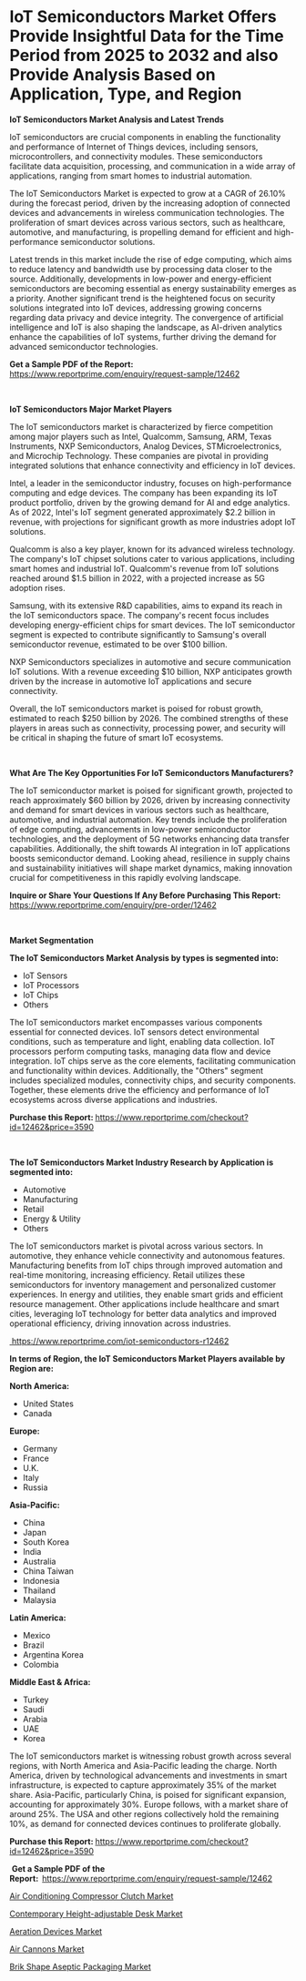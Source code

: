 <p><h1>IoT Semiconductors Market Offers Provide Insightful Data for the Time Period from 2025 to 2032 and also Provide Analysis Based on Application, Type, and Region</h1></p><p><strong>IoT Semiconductors Market Analysis and Latest Trends</strong></p>
<p><p>IoT semiconductors are crucial components in enabling the functionality and performance of Internet of Things devices, including sensors, microcontrollers, and connectivity modules. These semiconductors facilitate data acquisition, processing, and communication in a wide array of applications, ranging from smart homes to industrial automation.</p><p>The IoT Semiconductors Market is expected to grow at a CAGR of 26.10% during the forecast period, driven by the increasing adoption of connected devices and advancements in wireless communication technologies. The proliferation of smart devices across various sectors, such as healthcare, automotive, and manufacturing, is propelling demand for efficient and high-performance semiconductor solutions.</p><p>Latest trends in this market include the rise of edge computing, which aims to reduce latency and bandwidth use by processing data closer to the source. Additionally, developments in low-power and energy-efficient semiconductors are becoming essential as energy sustainability emerges as a priority. Another significant trend is the heightened focus on security solutions integrated into IoT devices, addressing growing concerns regarding data privacy and device integrity. The convergence of artificial intelligence and IoT is also shaping the landscape, as AI-driven analytics enhance the capabilities of IoT systems, further driving the demand for advanced semiconductor technologies.</p></p>
<p><strong>Get a Sample PDF of the Report:&nbsp;</strong> <a href="https://www.reportprime.com/enquiry/request-sample/12462?utm_campaign=2034&utm_medium=2&utm_source=Github&utm_content=ia&utm_term=18032025&utm_id=iot-semiconductors">https://www.reportprime.com/enquiry/request-sample/12462</a></p>
<p>&nbsp;</p>
<p><strong>IoT Semiconductors Major Market Players</strong></p>
<p><p>The IoT semiconductors market is characterized by fierce competition among major players such as Intel, Qualcomm, Samsung, ARM, Texas Instruments, NXP Semiconductors, Analog Devices, STMicroelectronics, and Microchip Technology. These companies are pivotal in providing integrated solutions that enhance connectivity and efficiency in IoT devices.</p><p>Intel, a leader in the semiconductor industry, focuses on high-performance computing and edge devices. The company has been expanding its IoT product portfolio, driven by the growing demand for AI and edge analytics. As of 2022, Intel's IoT segment generated approximately $2.2 billion in revenue, with projections for significant growth as more industries adopt IoT solutions.</p><p>Qualcomm is also a key player, known for its advanced wireless technology. The company's IoT chipset solutions cater to various applications, including smart homes and industrial IoT. Qualcomm's revenue from IoT solutions reached around $1.5 billion in 2022, with a projected increase as 5G adoption rises.</p><p>Samsung, with its extensive R&D capabilities, aims to expand its reach in the IoT semiconductors space. The company's recent focus includes developing energy-efficient chips for smart devices. The IoT semiconductor segment is expected to contribute significantly to Samsung's overall semiconductor revenue, estimated to be over $100 billion.</p><p>NXP Semiconductors specializes in automotive and secure communication IoT solutions. With a revenue exceeding $10 billion, NXP anticipates growth driven by the increase in automotive IoT applications and secure connectivity.</p><p>Overall, the IoT semiconductors market is poised for robust growth, estimated to reach $250 billion by 2026. The combined strengths of these players in areas such as connectivity, processing power, and security will be critical in shaping the future of smart IoT ecosystems.</p></p>
<p>&nbsp;</p>
<p><strong>What Are The Key Opportunities For IoT Semiconductors Manufacturers?</strong></p>
<p><p>The IoT semiconductor market is poised for significant growth, projected to reach approximately $60 billion by 2026, driven by increasing connectivity and demand for smart devices in various sectors such as healthcare, automotive, and industrial automation. Key trends include the proliferation of edge computing, advancements in low-power semiconductor technologies, and the deployment of 5G networks enhancing data transfer capabilities. Additionally, the shift towards AI integration in IoT applications boosts semiconductor demand. Looking ahead, resilience in supply chains and sustainability initiatives will shape market dynamics, making innovation crucial for competitiveness in this rapidly evolving landscape.</p></p>
<p><strong>Inquire or Share Your Questions If Any Before Purchasing This Report:</strong> <a href="https://www.reportprime.com/enquiry/pre-order/12462?utm_campaign=2034&utm_medium=2&utm_source=Github&utm_content=ia&utm_term=18032025&utm_id=iot-semiconductors">https://www.reportprime.com/enquiry/pre-order/12462</a></p>
<p>&nbsp;</p>
<p><strong>Market Segmentation</strong></p>
<p><strong>The IoT Semiconductors Market Analysis by types is segmented into:</strong></p>
<p><ul><li>IoT Sensors</li><li>IoT Processors</li><li>IoT Chips</li><li>Others</li></ul></p>
<p><p>The IoT semiconductors market encompasses various components essential for connected devices. IoT sensors detect environmental conditions, such as temperature and light, enabling data collection. IoT processors perform computing tasks, managing data flow and device integration. IoT chips serve as the core elements, facilitating communication and functionality within devices. Additionally, the "Others" segment includes specialized modules, connectivity chips, and security components. Together, these elements drive the efficiency and performance of IoT ecosystems across diverse applications and industries.</p></p>
<p><strong>Purchase this Report:&nbsp;</strong><a href="https://www.reportprime.com/checkout?id=12462&price=3590&utm_campaign=2034&utm_medium=2&utm_source=Github&utm_content=ia&utm_term=18032025&utm_id=iot-semiconductors">https://www.reportprime.com/checkout?id=12462&price=3590</a></p>
<p>&nbsp;</p>
<p><strong>The IoT Semiconductors Market Industry Research by Application is segmented into:</strong></p>
<p><ul><li>Automotive</li><li>Manufacturing</li><li>Retail</li><li>Energy & Utility</li><li>Others</li></ul></p>
<p><p>The IoT semiconductors market is pivotal across various sectors. In automotive, they enhance vehicle connectivity and autonomous features. Manufacturing benefits from IoT chips through improved automation and real-time monitoring, increasing efficiency. Retail utilizes these semiconductors for inventory management and personalized customer experiences. In energy and utilities, they enable smart grids and efficient resource management. Other applications include healthcare and smart cities, leveraging IoT technology for better data analytics and improved operational efficiency, driving innovation across industries.</p></p>
<p><a href="https://www.reportprime.com/iot-semiconductors-r12462?utm_campaign=2034&utm_medium=2&utm_source=Github&utm_content=ia&utm_term=18032025&utm_id=iot-semiconductors">&nbsp;https://www.reportprime.com/iot-semiconductors-r12462</a></p>
<p><strong>In terms of Region, the IoT Semiconductors Market Players available by Region are:</strong></p>
<p>
    <p> <strong> North America: </strong>
        <ul>
            <li>United States</li>
            <li>Canada</li>
        </ul>
        </p> 
    <p> <strong> Europe: </strong>
        <ul>
            <li>Germany</li>
            <li>France</li>
            <li>U.K.</li>
            <li>Italy</li>
            <li>Russia</li>
        </ul>
        </p> 
    <p> <strong> Asia-Pacific: </strong>
        <ul>
            <li>China</li>
            <li>Japan</li>
            <li>South Korea</li>
            <li>India</li>
            <li>Australia</li>
            <li>China Taiwan</li>
            <li>Indonesia</li>
            <li>Thailand</li>
            <li>Malaysia</li>
        </ul>
        </p> 
    <p> <strong> Latin America: </strong>
        <ul>
            <li>Mexico</li>
            <li>Brazil</li>
            <li>Argentina Korea</li>
            <li>Colombia</li>
        </ul>
        </p> 
    <p> <strong> Middle East & Africa: </strong>
        <ul>
            <li>Turkey</li>
            <li>Saudi</li>
            <li>Arabia</li>
            <li>UAE</li>
            <li>Korea</li>
        </ul>
    </p>
    </p>
<p><p>The IoT semiconductors market is witnessing robust growth across several regions, with North America and Asia-Pacific leading the charge. North America, driven by technological advancements and investments in smart infrastructure, is expected to capture approximately 35% of the market share. Asia-Pacific, particularly China, is poised for significant expansion, accounting for approximately 30%. Europe follows, with a market share of around 25%. The USA and other regions collectively hold the remaining 10%, as demand for connected devices continues to proliferate globally.</p></p>
<p><strong>Purchase this Report: </strong><a href="https://www.reportprime.com/checkout?id=12462&price=3590&utm_campaign=2034&utm_medium=2&utm_source=Github&utm_content=ia&utm_term=18032025&utm_id=iot-semiconductors">https://www.reportprime.com/checkout?id=12462&price=3590</a></p>
<p>&nbsp;<strong>Get a Sample PDF of the Report:&nbsp;&nbsp;</strong><a href="https://www.reportprime.com/enquiry/request-sample/12462?utm_campaign=2034&utm_medium=2&utm_source=Github&utm_content=ia&utm_term=18032025&utm_id=iot-semiconductors">https://www.reportprime.com/enquiry/request-sample/12462</a></p>
<p><strong></strong></p>
<p><p><a href="https://www.linkedin.com/pulse/air-conditioning-compressor-clutch-market-global-analysis-luqlf?utm_campaign=2034&utm_medium=2&utm_source=Github&utm_content=ia&utm_term=18032025&utm_id=iot-semiconductors">Air Conditioning Compressor Clutch Market</a></p><p><a href="https://github.com/tauchzuazoli/Market-Research-Report-List-1/blob/main/contemporary-height-adjustable-desk-market.md?utm_campaign=2034&utm_medium=2&utm_source=Github&utm_content=ia&utm_term=18032025&utm_id=iot-semiconductors">Contemporary Height-adjustable Desk Market</a></p><p><a href="https://www.linkedin.com/pulse/driving-forces-global-aeration-devices-market-trends-applications-kcaif?utm_campaign=2034&utm_medium=2&utm_source=Github&utm_content=ia&utm_term=18032025&utm_id=iot-semiconductors">Aeration Devices Market</a></p><p><a href="https://www.linkedin.com/pulse/air-cannons-market-global-analysis-size-growth-trends-projected-frc1f?utm_campaign=2034&utm_medium=2&utm_source=Github&utm_content=ia&utm_term=18032025&utm_id=iot-semiconductors">Air Cannons Market</a></p><p><a href="https://github.com/zappasuccofz/Market-Research-Report-List-1/blob/main/brik-shape-aseptic-packaging-market.md?utm_campaign=2034&utm_medium=2&utm_source=Github&utm_content=ia&utm_term=18032025&utm_id=iot-semiconductors">Brik Shape Aseptic Packaging Market</a></p></p>